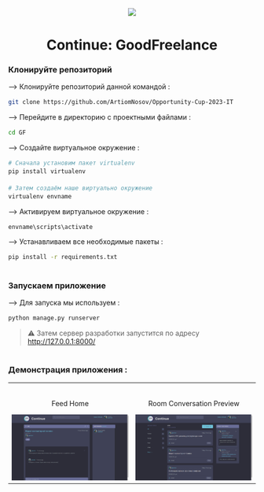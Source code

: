 <div align="center">
<img width="30%" src="static\images\logo.avif">

# Continue: GoodFreelance
</div>

### Клонируйте репозиторий

--> Клонируйте репозиторий данной командой :
```bash
git clone https://github.com/ArtiomNosov/Opportunity-Cup-2023-IT

```

--> Перейдите в директорию с проектными файлами : 
```bash
cd GF

```

--> Создайте виртуальное окружение :
```bash
# Сначала установим пакет virtualenv
pip install virtualenv

# Затем создаём наше виртуально окружение 
virtualenv envname

```

--> Активируем виртуальное окружение :
```bash
envname\scripts\activate

```

--> Устанавливаем все необходимые пакеты :
```bash
pip install -r requirements.txt

```

#

### Запускаем приложение

--> Для запуска мы используем :
```bash
python manage.py runserver

```

> ⚠ Затем сервер разработки запустится по адресу http://127.0.0.1:8000/

#

### Демонстрация приложения :

<table width="100%"> 
<tr>
<td width="50%">      
&nbsp; 
<br>
<p align="center">
  Feed Home
</p>
<img src="static\images\MainPage.png">
</td> 
<td width="50%">
<br>
<p align="center">
  Room Conversation Preview
</p>
<img src="static\images\WorkRoom.png">  
</td>
</table>


